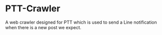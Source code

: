 # PTT-Crawler
A web crawler designed for PTT which is used to send a Line notification when there is a new post we expect.
